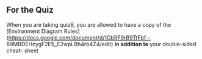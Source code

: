 ## For the Quiz

When you are taking quiz8, you are allowed to have a copy of the [Environment
Diagram Rules](https://docs.google.com/document/d/1GbRF9rB9TtFbf--
89MBDEHzygF2E5_E2wpLBh4rb4Z4/edit) **in addition to** your double-sided cheat-
sheet

